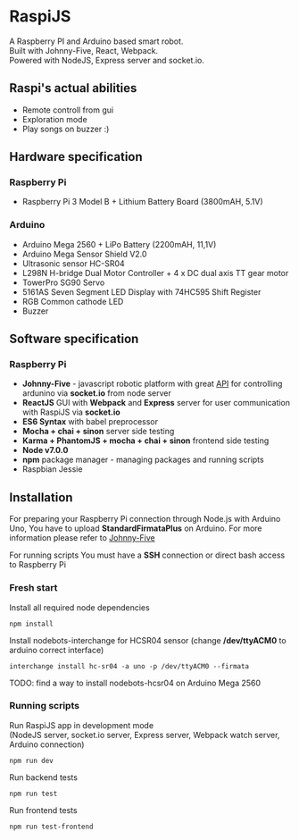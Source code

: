 RaspiJS 
====

A Raspberry PI and Arduino based smart robot.  
Built with Johnny-Five, React, Webpack.  
Powered with NodeJS, Express server and socket.io.  

## Raspi's actual abilities ##

* Remote controll from gui
* Exploration mode
* Play songs on buzzer :)

## Hardware specification ##

### Raspberry Pi ###

* Raspberry Pi 3 Model B + Lithium Battery Board (3800mAH, 5.1V)

### Arduino ###

* Arduino Mega 2560 + LiPo Battery (2200mAH, 11,1V)
* Arduino Mega Sensor Shield V2.0
* Ultrasonic sensor HC-SR04
* L298N H-bridge Dual Motor Controller + 4 x DC dual axis TT gear motor
* TowerPro SG90 Servo
* 5161AS Seven Segment LED Display with 74HC595 Shift Register
* RGB Common cathode LED
* Buzzer

## Software specification ##

### Raspberry Pi ###

* **Johnny-Five** - javascript robotic platform with great [API](http://johnny-five.io/api/) for controlling ardunino via **socket.io** from node server
* **ReactJS** GUI with **Webpack** and **Express** server for user communication with RaspiJS via **socket.io**
* **ES6 Syntax** with babel preprocessor
* **Mocha + chai + sinon** server side testing
* **Karma + PhantomJS + mocha + chai + sinon** frontend side testing
* **Node v7.0.0**
* **npm** package manager - managing packages and running scripts
* Raspbian Jessie

## Installation ##

For preparing your Raspberry Pi connection through Node.js with Arduino Uno, You have to upload **StandardFirmataPlus** on Arduino. For more information please refer to [Johnny-Five](http://johnny-five.io)

For running scripts You must have a **SSH** connection or direct bash access to Raspberry Pi  

### Fresh start ###

Install all required node dependencies 
```
npm install
```

Install nodebots-interchange for HCSR04 sensor (change **/dev/ttyACM0** to arduino correct interface)
```
interchange install hc-sr04 -a uno -p /dev/ttyACM0 --firmata
```

TODO: find a way to install nodebots-hcsr04 on Arduino Mega 2560

### Running scripts ###

Run RaspiJS app in development mode  
(NodeJS server, socket.io server, Express server, Webpack watch server, Arduino connection)
```
npm run dev
```

Run backend tests
```
npm run test
```

Run frontend tests
```
npm run test-frontend
```

